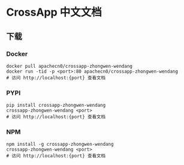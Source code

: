 # CrossApp 中文文档

## 下载

### Docker

```
docker pull apachecn0/crossapp-zhongwen-wendang
docker run -tid -p <port>:80 apachecn0/crossapp-zhongwen-wendang
# 访问 http://localhost:{port} 查看文档
```

### PYPI

```
pip install crossapp-zhongwen-wendang
crossapp-zhongwen-wendang <port>
# 访问 http://localhost:{port} 查看文档
```

### NPM

```
npm install -g crossapp-zhongwen-wendang
crossapp-zhongwen-wendang <port>
# 访问 http://localhost:{port} 查看文档
```